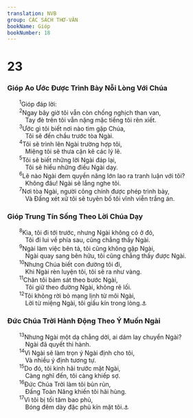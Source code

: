 ```yaml
---
translation: NVB
group: CÁC SÁCH THƠ-VĂN
bookName: Gióp 
bookNumber: 18
---
```


<div class="title"><h1>23</h1><h3>Gióp Ao Ước Được Trình Bày Nỗi Lòng Với Chúa </h3></div>
<span class="verse giop_23_1">  <sup>1</sup>Gióp đáp lời: <br/></span>
<span class="verse giop_23_2">  <sup>2</sup>Ngay bây giờ tôi vẫn còn chống nghịch than van, <br/>   Tay đè trên tôi vẫn nặng mặc tiếng tôi rên xiết. <br/></span>
<span class="verse giop_23_3">  <sup>3</sup>Ước gì tôi biết nơi nào tìm gặp Chúa, <br/>   Tôi sẽ đến chầu trước tòa Ngài. <br/></span>
<span class="verse giop_23_4">  <sup>4</sup>Tôi sẽ trình lên Ngài trường hợp tôi, <br/>   Miệng tôi sẽ thưa cặn kẽ các lý lẽ. <br/></span>
<span class="verse giop_23_5">  <sup>5</sup>Tôi sẽ biết những lời Ngài đáp lại, <br/>   Tôi sẽ hiểu những điều Ngài dạy. <br/></span>
<span class="verse giop_23_6">  <sup>6</sup>Lẽ nào Ngài đem quyền năng lớn lao ra tranh luận với tôi? <br/>   Không đâu! Ngài sẽ lắng nghe tôi. <br/></span>
<span class="verse giop_23_7">  <sup>7</sup>Nơi tòa Ngài, người công chính được phép trình bày, <br/>   Và Đấng xét xử tôi sẽ tuyên bố tôi vĩnh viễn trắng án. <br/></span>
<div class="title"><h3>Gióp Trung Tín Sống Theo Lời Chúa Dạy </h3></div>
<span class="verse giop_23_8">  <sup>8</sup>Kìa, tôi đi tới trước, nhưng Ngài không có ở đó, <br/>   Tôi đi lui về phía sau, cũng chẳng thấy Ngài. <br/></span>
<span class="verse giop_23_9">  <sup>9</sup>Ngài làm việc bên tả, tôi cũng không gặp Ngài, <br/>   Ngài quay sang bên hữu, tôi cũng chẳng thấy được Ngài. <br/></span>
<span class="verse giop_23_10">  <sup>10</sup>Nhưng Chúa biết con đường tôi đi, <br/>   Khi Ngài rèn luyện tôi, tôi sẽ ra như vàng. <br/></span>
<span class="verse giop_23_11">  <sup>11</sup>Chân tôi bám sát theo bước Ngài, <br/>   Tôi giữ theo đường Ngài, không rẽ lối. <br/></span>
<span class="verse giop_23_12">  <sup>12</sup>Tôi không rời bỏ mạng lịnh từ môi Ngài, <br/>   Lời từ miệng Ngài, tôi giấu kín trong lòng.<a data-toggle="tooltip" data-placement="bottom" title="Ctd: tôi quý hơn ý riêng">⚓</a><br/></span>
<div class="title"><h3>Đức Chúa Trời Hành Động Theo Ý Muốn Ngài </h3></div>
<span class="verse giop_23_13">  <sup>13</sup>Nhưng Ngài một dạ chẳng dời, ai dám lay chuyển Ngài? <br/>   Ngài đã quyết thi hành. <br/></span>
<span class="verse giop_23_14">  <sup>14</sup>Vì Ngài sẽ làm trọn ý Ngài định cho tôi, <br/>   Và nhiều ý định tương tự. <br/></span>
<span class="verse giop_23_15">  <sup>15</sup>Do đó, tôi kinh hãi trước mặt Ngài, <br/>   Càng nghĩ đến, tôi càng khiếp sợ. <br/></span>
<span class="verse giop_23_16">  <sup>16</sup>Đức Chúa Trời làm tôi bủn rủn, <br/>   Đấng Toàn Năng khiến tôi hãi hùng. <br/></span>
<span class="verse giop_23_17">  <sup>17</sup>Vì tôi bị tối tăm bao phủ, <br/>   Bóng đêm dày đặc phủ kín mặt tôi.<a data-toggle="tooltip" data-placement="bottom" title="MT: không rõ nghĩa">⚓</a><br/></span>

